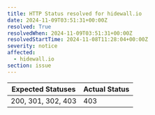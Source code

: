 ```yaml
---
title: HTTP Status resolved for hidewall.io
date: 2024-11-09T03:51:31+00:00Z
resolved: True
resolvedWhen: 2024-11-09T03:51:31+00:00Z
resolvedStartTime: 2024-11-08T11:28:04+00:00Z
severity: notice
affected:
  - hidewall.io
section: issue
---
```


| Expected Statuses | Actual Status  |
|-------------------|----------------|
| 200, 301, 302, 403 | 403 |
